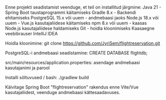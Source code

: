 Enne projekti seadistamist veenduge, et teil on installitud järgmine:
Java 21 - Spring Boot taustaprogrammi käitamiseks
Gradle 8.x - Backendi ehitamiseks
PostgreSQL 15.x või uuem - andmebaasi jaoks
Node.js 18.x või uuem - Vue.js kasutajaliidese käitamiseks
npm 8.x või uuem - kaasas Node.js kasutajaliidese haldamiseks
Git - hoidla kloonimiseks
Kaasaegne veebibrauser
IntelliJ IDEA

Hoidla kloonimine:
git clone https://github.com/JyriSem/flightreservation.git

PostgreSQL-i andmebaasi seadistamine:
CREATE DATABASE flightdb;

src/main/resources/application.properties:
asendage andmebaasi kasutajanimi ja parool

Installi sõltuvused / bash:
./gradlew build

Käivitage Spring Boot "flightreservation" rakendus enne Vite/Vue kasutajaliidest,
veenduge andmebaasi kättesaadavuses.
